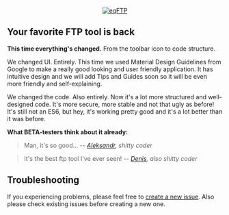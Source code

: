 <p align="center">
  <a href="https://github.com/Equals182/eqFTP/releases/tag/v1.0.0-beta.1" target="_blank"><img src="https://github.com/Equals182/eqFTP/raw/master/docs/assets/images/0.jpg" alt="eqFTP"/></a>
</p>

## Your favorite FTP tool is back

**This time everything's changed.**
From the toolbar icon to code structure.

We changed UI. Entirely. This time we used Material Design Guidelines from Google to make a really good looking and user friendly application. It has intuitive design and we will add Tips and Guides soon so it will be even more friendly and self-explaining.

We changed the code. Also entirely. Now it's a lot more structured and well-designed code. It's more secure, more stable and not that ugly as before! It's still not an ES6, but hey, it's working pretty good and it's a lot better than it was before.

**What BETA-testers think about it already:**

> Man, it's so good...
*--  [Aleksandr](https://github.com/Equals182), shitty coder*



> It's the best ftp tool I've ever seen!
*--  [Denis](https://github.com/GoliafRS), also shitty coder*

## Troubleshooting

If you experiencing problems, please feel free to [create a new issue](https://github.com/Equals182/eqFTP/issues/new). Also please check existing issues before creating a new one.
